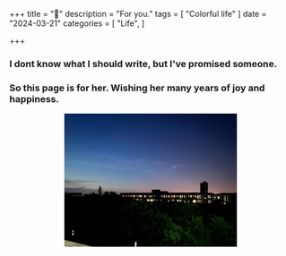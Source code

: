 +++
title = "🌹"
description = "For you."
tags = [
    "Colorful life"
]
date = "2024-03-21"
categories = [
    "Life",
]

+++

### I dont know what I should write, but I've promised someone.

### So this page is for her. Wishing her many years of joy and happiness.

<div align=center>
<img src="../figures/LabScene.jpg" alt="icon" style="zoom:30%;" />
</div>
